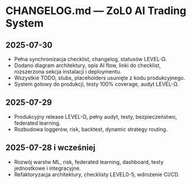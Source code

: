 # CHANGELOG.md — ZoL0 AI Trading System

## 2025-07-30
- Pełna synchronizacja checklist, changelog, statusów LEVEL-Ω.
- Dodano diagram architektury, opis AI flow, linki do checklist, rozszerzona sekcja instalacji i deploymentu.
- Wszystkie TODO, stubs, placeholders usunięte z kodu produkcyjnego.
- System gotowy do produkcji, testy 100% coverage, audyt LEVEL-Ω.

## 2025-07-29
- Produkcyjny release LEVEL-Ω, pełny audyt, testy, bezpieczeństwo, federated learning.
- Rozbudowa loggerów, risk, backtest, dynamic strategy routing.

## 2025-07-28 i wcześniej
- Rozwój warstw ML, risk, federated learning, dashboard, testy jednostkowe i integracyjne.
- Refaktoryzacja architektury, checklisty LEVEL0-5, wdrożenie CI/CD.
